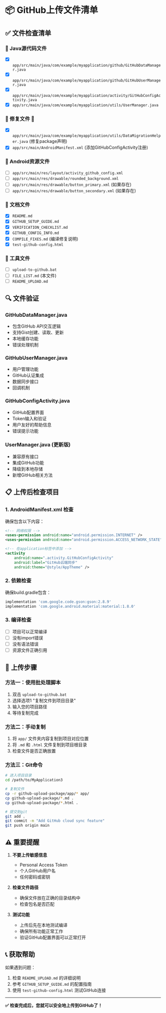 # 📦 GitHub上传文件清单

## ✅ 文件检查清单

### 📁 Java源代码文件
- [x] `app/src/main/java/com/example/myapplication/github/GitHubDataManager.java`
- [x] `app/src/main/java/com/example/myapplication/github/GitHubUserManager.java`
- [x] `app/src/main/java/com/example/myapplication/activity/GitHubConfigActivity.java`
- [x] `app/src/main/java/com/example/myapplication/utils/UserManager.java`

### 📁 修复文件 🔧
- [x] `app/src/main/java/com/example/myapplication/utils/DataMigrationHelper.java` (修复package声明)
- [x] `app/src/main/AndroidManifest.xml` (添加GitHubConfigActivity注册)

### 📁 Android资源文件
- [ ] `app/src/main/res/layout/activity_github_config.xml`
- [ ] `app/src/main/res/drawable/rounded_background.xml`
- [ ] `app/src/main/res/drawable/button_primary.xml` (如果存在)
- [ ] `app/src/main/res/drawable/button_secondary.xml` (如果存在)

### 📁 文档文件
- [x] `README.md`
- [x] `GITHUB_SETUP_GUIDE.md`
- [x] `VERIFICATION_CHECKLIST.md`
- [x] `GITHUB_CONFIG_INFO.md`
- [x] `COMPILE_FIXES.md` (编译修复说明)
- [x] `test-github-config.html`

### 📁 工具文件
- [ ] `upload-to-github.bat`
- [ ] `FILE_LIST.md` (本文件)
- [ ] `README_UPLOAD.md`

## 🔍 文件验证

### GitHubDataManager.java
- 包含GitHub API交互逻辑
- 支持Gist创建、读取、更新
- 本地缓存功能
- 错误处理机制

### GitHubUserManager.java
- 用户管理功能
- GitHub认证集成
- 数据同步接口
- 回调机制

### GitHubConfigActivity.java
- GitHub配置界面
- Token输入和验证
- 用户友好的帮助信息
- 错误提示功能

### UserManager.java (更新版)
- 兼容原有接口
- 集成GitHub功能
- 降级到本地存储
- 新增GitHub相关方法

## 📋 上传后检查项目

### 1. AndroidManifest.xml 检查
确保包含以下内容：

```xml
<!-- 网络权限 -->
<uses-permission android:name="android.permission.INTERNET" />
<uses-permission android:name="android.permission.ACCESS_NETWORK_STATE" />

<!-- 在application标签中添加 -->
<activity
    android:name=".activity.GitHubConfigActivity"
    android:label="GitHub云端同步"
    android:theme="@style/AppTheme" />
```

### 2. 依赖检查
确保build.gradle包含：

```gradle
implementation 'com.google.code.gson:gson:2.8.9'
implementation 'com.google.android.material:material:1.8.0'
```

### 3. 编译检查
- [ ] 项目可以正常编译
- [ ] 没有import错误
- [ ] 没有语法错误
- [ ] 资源文件正确引用

## 🚀 上传步骤

### 方法一：使用批处理脚本
1. 双击 `upload-to-github.bat`
2. 选择选项1 "复制文件到项目目录"
3. 输入您的项目路径
4. 等待复制完成

### 方法二：手动复制
1. 将 `app/` 文件夹内容复制到项目对应位置
2. 将 `.md` 和 `.html` 文件复制到项目根目录
3. 检查文件是否正确放置

### 方法三：Git命令
```bash
# 进入项目目录
cd /path/to/MyApplication3

# 复制文件
cp -r github-upload-package/app/* app/
cp github-upload-package/*.md .
cp github-upload-package/*.html .

# 提交到git
git add .
git commit -m "Add GitHub cloud sync feature"
git push origin main
```

## ⚠️ 重要提醒

1. **不要上传敏感信息**
   - Personal Access Token
   - 个人GitHub用户名
   - 任何密码或密钥

2. **检查文件路径**
   - 确保文件放在正确的目录结构中
   - 检查包名是否匹配

3. **测试功能**
   - 上传后先在本地测试编译
   - 确保所有功能正常工作
   - 验证GitHub配置界面可以正常打开

## 📞 获取帮助

如果遇到问题：
1. 检查 `README_UPLOAD.md` 的详细说明
2. 参考 `GITHUB_SETUP_GUIDE.md` 的配置指南
3. 使用 `test-github-config.html` 测试GitHub连接

---

**✅ 检查完成后，您就可以安全地上传到GitHub了！**
